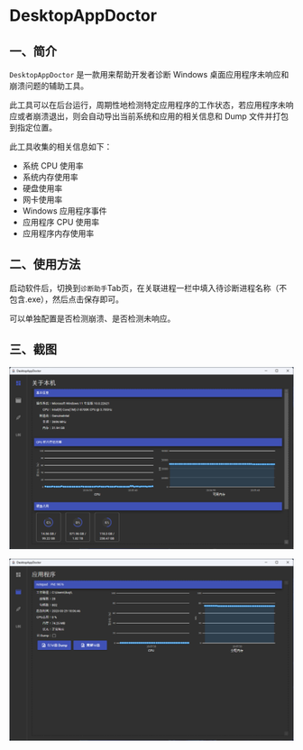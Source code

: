 # DesktopAppDoctor



## 一、简介

`DesktopAppDoctor` 是一款用来帮助开发者诊断 Windows 桌面应用程序未响应和崩溃问题的辅助工具。

此工具可以在后台运行，周期性地检测特定应用程序的工作状态，若应用程序未响应或者崩溃退出，则会自动导出当前系统和应用的相关信息和 Dump 文件并打包到指定位置。

此工具收集的相关信息如下：

- 系统 CPU 使用率
- 系统内存使用率
- 硬盘使用率
- 网卡使用率
- Windows 应用程序事件
- 应用程序 CPU 使用率
- 应用程序内存使用率

## 二、使用方法

启动软件后，切换到`诊断助手`Tab页，在关联进程一栏中填入待诊断进程名称（不包含.exe），然后点击保存即可。

可以单独配置是否检测崩溃、是否检测未响应。

## 三、截图

![image-20230329180606810](./imgs/image-20230329180606810.png)

![image-20230329180822004](./imgs/image-20230329180822004.png)
